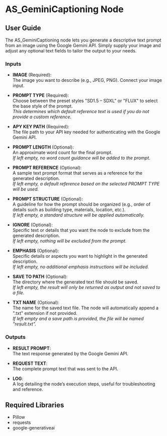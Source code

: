 # AS_GeminiCaptioning Node


## User Guide
The AS_GeminiCaptioning node lets you generate a descriptive text prompt from an image using the Google Gemini API. Simply supply your image and adjust any optional text fields to tailor the output to your needs.

### Inputs
- **IMAGE** (Required):  
  The image you want to describe (e.g., JPEG, PNG). Connect your image input.  

- **PROMPT TYPE** (Required):  
  Choose between the preset styles "SD1.5 – SDXL" or "FLUX" to select the base style of the prompt.  
  *This determines which default reference text is used if you do not provide a custom reference.*

- **APY KEY PATH** (Required):  
  The file path to your API key needed for authenticating with the Google Gemini API.  

- **PROMPT LENGTH** (Optional):  
  An approximate word count for the final prompt.  
  *If left empty, no word count guidance will be added to the prompt.*

- **PROMPT REFERENCE** (Optional):  
  A sample text prompt format that serves as a reference for the generated description.  
  *If left empty, a default reference based on the selected PROMPT TYPE will be used.*

- **PROMPT STRUCTURE** (Optional):  
  A guideline for how the prompt should be organized (e.g., order of details such as building type, materials, location, etc.).  
  *If left empty, a standard structure will be applied automatically.*

- **IGNORE** (Optional):  
  Specific text or details that you want the node to exclude from the generated description.  
  *If left empty, nothing will be excluded from the prompt.*

- **EMPHASIS** (Optional):  
  Specific details or aspects you want to highlight in the generated description.  
  *If left empty, no additional emphasis instructions will be included.*

- **SAVE TO PATH** (Optional):  
  The directory where the generated text file should be saved.  
  *If left empty, the result will only be returned as output and not saved to a file.*

- **TXT NAME** (Optional):  
  The name for the saved text file. The node will automatically append a ".txt" extension if not provided.  
  *If left empty and a save path is provided, the file will be named "result.txt".*

### Outputs
- **RESULT PROMPT**:  
  The text response generated by the Google Gemini API.

- **REQUEST TEXT**:  
  The complete prompt text that was sent to the API.

- **LOG**:  
  A log detailing the node’s execution steps, useful for troubleshooting and reference.

## Required Libraries
- Pillow  
- requests  
- google-generativeai  
